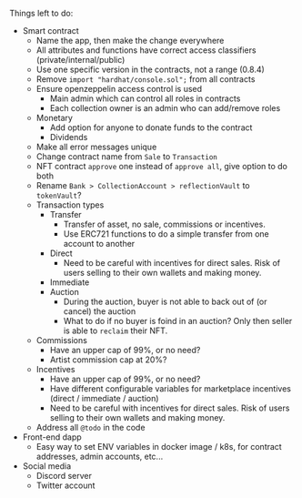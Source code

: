Things left to do:
- Smart contract
    - Name the app, then make the change everywhere
    - All attributes and functions have correct access classifiers (private/internal/public)
    - Use one specific version in the contracts, not a range (0.8.4)
    - Remove `import "hardhat/console.sol";` from all contracts
    - Ensure openzeppelin access control is used
        - Main admin which can control all roles in contracts
        - Each collection owner is an admin who can add/remove roles
    - Monetary
        - Add option for anyone to donate funds to the contract
        - Dividends
    - Make all error messages unique
    - Change contract name from `Sale` to `Transaction`
    - NFT contract `approve` one instead of `approve all`, give option to do both
    - Rename `Bank > CollectionAccount > reflectionVault` to `tokenVault`?
    - Transaction types
        - Transfer
            - Transfer of asset, no sale, commissions or incentives.
            - Use ERC721 functions to do a simple transfer from one account to another
        - Direct
            - Need to be careful with incentives for direct sales. Risk of users selling to their own wallets and making money.
        - Immediate
        - Auction
            - During the auction, buyer is not able to back out of (or cancel) the auction
            - What to do if no buyer is foind in an auction? Only then seller is able to `reclaim` their NFT.
    - Commissions
        - Have an upper cap of 99%, or no need?
        - Artist commission cap at 20%?
    - Incentives
        - Have an upper cap of 99%, or no need?
        - Have different configurable variables for marketplace incentives (direct / immediate / auction)
        - Need to be careful with incentives for direct sales. Risk of users selling to their own wallets and making money.
    - Address all `@todo` in the code
- Front-end dapp
    - Easy way to set ENV variables in docker image / k8s, for contract addresses, admin accounts, etc...
- Social media
    - Discord server
    - Twitter account
